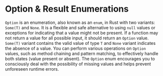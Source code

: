 # Option & Result Enumerations

`Option` is an enumeration, also known as an `enum`, in Rust with two variants: `Some(T)` and `None`. It is a flexible and safe alternative to using `null` values or exceptions for indicating that a value might not be present. If a function may not return a value for all possible input, it should return an `Option` value. `Some(T)` variant contains the valid value of type `T` and `None` variant indicates the absence of a value. You can perform various operations on `Option` values, such as method chaining and pattern matching, to effectively handle both states (value present or absent). The `Option` enum encourages you to consciously deal with the possibility of missing values and helps prevent unforeseen runtime errors.